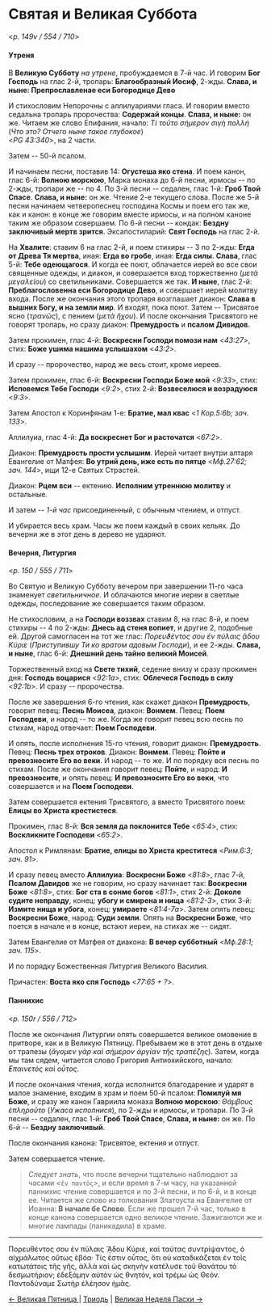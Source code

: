 
# Святая и Великая Суббота

<*p. 149v / 554 / 710*>

#### Утреня

В **Великую Субботу** *на утрене*, пробуждаемся в 7-й час. И говорим **Бог Господь** на глас 2-й, 
тропарь: **Благообразный Иосиф**, 2-жды. **Слава, и ныне: Препрославленае еси Богородице Дево**  

И стихословим Непорочны с аллилуариями гласа. И говорим вместо седальна тропарь пророчества: 
**Содержай концы**. **Слава, и ныне:** он же. 
Читаем же слово Епифания, начало: *Τί τοῦτο σήμερον σιγὴ πολλή* (*Что это? Отчего ныне такое глубокое*)  
<*PG 43:340*>, на 2 части. 

Затем -- 50-й псалом. 

И начинаем песни, поставив 14: **Огустеша яко стена**. И поем канон, глас 6-й: **Волною морскою**, 
Марка монаха до 6-й песни, ирмосы -- по 2-жды, тропари же -- по 4. 
По 3-й песни -- седален, глас 1-й: **Гроб Твой Спасе**. **Слава, и ныне:** он же. 
Чтение 2-е текущего слова. 
После же 5-й песни начинаем четверопеснец господина Космы и поем его так же, как и канон: в конце же 
говорим вместе ирмосы, и на полном каноне таким же образом совершаем. 
По 6-й песни -- кондак: **Бездну заключивый мертв зрится**. 
Эксапостиларий: **Свят Господь** на глас 2-й. 

На **Хвалите**: ставим 6 на глас 2-й, и поем стихиры -- 3 по 2-жды: **Егда от Древа Тя мертва**, 
иная: **Егда во гробе**, иная: **Егда силы**. **Слава**, глас 5-й: **Тебе одеющагося**. 
И когда ее поют, облачается иерей во все свои священные одежды, и диакон, и совершается вход торжественно 
(*μετὰ μεγαλείου*) со светильниками. Совершается же так. 
**И ныне**, глас 2-й: **Преблагословенна еси Богородице Дево**, и совершает иерей молитву входа. 
После же окончания этого тропаря возглашает диакон: **Слава в вышних Богу, и на земли мир**. 
И входят, пока поют. Затем -- Трисвятое ясно (*τρανῶς*), с пением (*μετὰ ἥχου*). 
И после окончания Трисвятого не говорят тропарь, но сразу диакон: **Премудрость** и **псалом Дивидов**. 

Затем прокимен, глас 4-й: **Воскресни Господи помози нам** <*43:27*>, 
стих: **Боже ушима нашима услышахом** <*43:2*>. 

И сразу -- пророчество, народ же весь стоит, кроме иереев. 

Затем прокимен, глас 6-й: **Воскресни Господи Боже мой** <*9:33*>, стих: **Исповемся Тебе Господи** <*9:2*>, 
стих 2-й: **Возвеселюся и возрадуюся** <*9:3*>.   

Затем Апостол к Коринфянам 1-е: **Братие, мал квас** <*1 Кор.5:6b; зач. 133*>.

Аллилуиа, глас 4-й: **Да воскреснет Бог и расточатся** <*67:2*>. 

Диакон: **Премудрость прости услышим**. Иерей читает внутри алтаря Евангелие от Матфея: 
**Во утрий день, иже есть по пятце** <*Мф.27:62; зач. 144*>, ищи 12-е Святых Страстей. 

Диакон: **Рцем вси** -- ектению. **Исполним утреннюю молитву** и остальные. 

И затем -- *1-й час* присоединенный, с обычным чтением, и отпуст. 

И убирается весь храм. Часы же поем каждый в своих кельях. До вечерни же в этот день в дерево не ударяют. 

#### Вечерня, Литургия

<*p. 150 / 555 / 711*>

Во Святую и Великую Субботу вечером при завершении 11-го часа знаменует *светильничное*. И облачаются 
многие иереи в светлые одежды, последование же совершается таким образом. 

Не стихословим, а на **Господи воззвах** ставим 8, на глас 8-й, и поем стихиры -- 4 по 2-жды: 
**Днесь ад стеня вопиет**, и другие 2, подобные ей. Другой самогласен на тот же глас: 
*Πορευϑέντος σου ἐν πύλαις ᾅδου Κύριε* (*Приступившу Ти ко вратом адовым Господи*), и ее 2-жды. 
**Слава, и ныне**, глас 6-й: **Днешний день тайно великий Моисей**. 

Торжественный вход на **Свете тихий**, седение внизу и сразу прокимен дня: 
**Господь воцарися** <*92:1a*>, стих: **Облечеся Господь в силу** <*92:1b*>. И сразу -- пророчества. 

После же завершения 6-го чтения, как скажет диакон **Премудрость**, говорит певец: **Песнь Моисеа**, 
диакон: **Вонмем**. Певец: **Поем Господеви**, и народ -- то же. Когда же говорит певец всю песнь 
по стихам, народ отвечает: **Поем Господеви**.   

И опять, после исполнения 15-го чтения, говорит диакон: **Премудрость**. Певец: **Песнь трех отроков**. 
Диакон: **Вонмем**. Певец: **Пойте и превозносите Его во веки**. И народ -- то же. И по порядку вся песнь 
по стихам. После же окончания говорит певец: **Пойте**, и народ: **И превозносите**, и опять певец: 
**И превозносите Его во веки**, что совершается и на **Поем Господеви**. 

Затем совершается ектения Трисвятого, а вместо Трисвятого поем: **Елицы во Христа крестистеся**. 

Прокимен, глас 8-й: **Вся земля да поклонится Тебе** <*65:4*>, стих: **Воскликните Господеви** <*65:2*>. 

Апостол к Римлянам: **Братие, елицы во Христа креститеся** <*Рим.6:3; зач. 91*>. 

И сразу певец вместо **Аллилуиа**: **Воскресни Боже** <*81:8*>, глас 7-й, **Псалом Давидов** же не говорим, 
но сразу начинает так: **Воскресни Боже** <*81:8*>, 
стих: **Бог ста в сонме богов** <*81:1*>, 
стих 2-й: **Доколе судите неправду**, конец: **убогу и смирена и нища** <*81:2-3*>, 
стих 3-й: **Измите нища и убога**, конец: **умираете** <*81:4-7a*>. 
Затем опять певец: **Воскресни Боже**, народ: **Суди земли**. 
Опять на **Воскресни Боже**, что поется в начале и в конце, встают иереи, на стихах же -- сидят. 

Затем Евангелие от Матфея от диакона: **В вечер субботный** <*Мф.28:1; зач. 115*>. 

И по порядку Божественная Литургия Великого Василия. 

Причастен: **Воста яко спя Господь** <*77:65 + ?*>. 

#### Паннихис

<*p. 150r / 556 / 712*>

После же окончания Литургии опять совершается великое омовение в притворе, как и в Великую Пятницу. 
Пребываем же в этот день в отдыхе от трапезы (*ἄγομεν γὰρ καὶ σήμερον ἀργίαν τῆς τραπέζης*). 
Затем, когда мы там сядем, читается слово Григория Антиохийского, начало: *̓Επαινετὸς καὶ οὗτος*. 

И после окончания чтения, когда исполнится благодарение и ударят в малое знамение, входим в храм 
и поем 50-й псалом: **Помилуй мя Боже**, и сразу же канон Гавриила монаха **Волною морскою**: 
*Θάμβους ἐπληροῦτο* (*Ужаса исполнися*), по 2-жды и ирмосы, и тропари. 
По 3-й песни -- седален, глас 1-й: **Гроб Твой Спасе**, **Слава, и ныне:** он же. 
По 6-й -- **Бездну заключивый**. 

После окончания канона: Трисвятое, ектения и отпуст. 

Затем совершается чтение. 

> *Следует знать*, что после вечерни тщательно наблюдают за часами <`ἐν παντός`>, и если время в 7-м часу, 
> на указанной паннихис чтение совершается и по 3-й песни, и по 6-й, и в конце ее. Читается же слово из толкования 
> Златоуста на Евангелие от Иоанна: **В начале бе Слово**. Если же прошел 7-й час, только в конце 
> канона совершается одно великое чтение. Зажигаются же и многие лампады (паникадила) в храме. 

---

Πορευθέντος σου ἐν πύλαις ᾍδου Κύριε, καὶ ταύτας συντρίψαντος, ὁ αἰχμάλωτος οὕτως ἐβόα· Τίς ἐστιν οὗτος, 
ὅτι οὐ καταδικάζεται ἐν τοῖς κατωτάτοις τῆς γῆς, ἀλλὰ καὶ ὡς σκηνὴν κατέλυσε τοῦ θανάτου τὸ δεσμωτήριον; 
 ἐδεξάμην αὐτὸν ὡς θνητόν, καὶ τρέμω ὡς Θεόν. Παντοδύναμε Σωτὴρ ἐλέησον ἡμᾶς.

[← Великая Пятница ](A_23_EUR_great_friday.md) | [Триодь](README.md#святая-и-великая-суббота) | [Великая Неделя Пасхи →](B_01_EUR_easter_sunday.ru.md)

